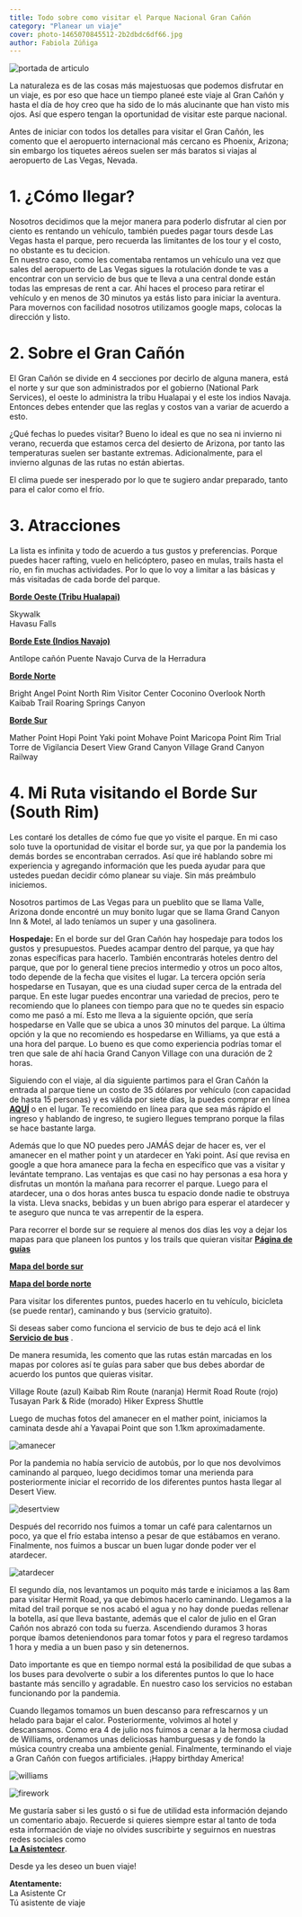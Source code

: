 ```yaml
---
title: Todo sobre como visitar el Parque Nacional Gran Cañón
category: "Planear un viaje"
cover: photo-1465070845512-2b2dbdc6df66.jpg
author: Fabiola Zúñiga
---
```

![portada de articulo](./photo-1465070845512-2b2dbdc6df66.jpg)

La naturaleza es de las cosas más majestuosas que podemos disfrutar en un viaje, es por eso que hace un tiempo planeé este viaje al Gran Cañón y hasta el día de hoy creo que ha sido de lo más alucinante que han visto mis ojos. Así que espero tengan la oportunidad de visitar este parque nacional. 

Antes de iniciar con todos los detalles para visitar el Gran Cañón, les comento que el aeropuerto internacional más cercano es Phoenix, Arizona; sin embargo los tiquetes aéreos suelen ser más baratos si viajas al aeropuerto de Las Vegas, Nevada. 

# 1. ¿Cómo llegar? 
Nosotros decidimos que la mejor manera para poderlo disfrutar al cien por ciento es rentando un vehículo, también puedes pagar tours desde Las Vegas hasta el parque, pero recuerda las limitantes de los tour y el costo, no obstante es tu decicion.  
En nuestro caso, como les comentaba rentamos un vehículo una vez que sales del aeropuerto de Las Vegas sigues la rotulación donde te vas a encontrar con un servicio de bus que te lleva a una central donde están todas las empresas de rent a car. Ahí haces el proceso para retirar el vehículo y en menos de 30 minutos ya estás listo para iniciar la aventura. Para movernos con facilidad nosotros utilizamos google maps, colocas la dirección y listo. 

# 2. Sobre el Gran Cañón

El Gran Cañón se divide en 4 secciones por decirlo de alguna manera, está el norte y sur que son administrados por el gobierno (National Park Services), el oeste lo administra la tribu Hualapai y el este los indios Navaja. Entonces debes entender que las reglas y costos van a variar de acuerdo a esto.

¿Qué fechas lo puedes visitar? Bueno lo ideal es que no sea ni invierno ni verano, recuerda que estamos cerca del desierto de Arizona, por tanto las temperaturas suelen ser bastante extremas. Adicionalmente, para el  invierno algunas de las rutas no están abiertas.

El clima puede ser inesperado por lo que te sugiero andar preparado, tanto para el calor como el frío.

# 3. Atracciones 

La lista es infinita y todo de acuerdo a tus gustos y preferencias. Porque puedes hacer rafting, vuelo en helicóptero, paseo en mulas, trails hasta el río,  en fin muchas actividades. Por lo que lo voy a limitar a las básicas y más visitadas  de cada borde del parque.

<a href="https://grandcanyonwest.com/" target="_blank">**Borde Oeste (Tribu Hualapai)**</a>

Skywalk  
Havasu Falls

<a href="https://navajonationparks.org/guided-tour-operators/antelope-canyon-tour-operators/" target="_blank">**Borde Este (Indios Navajo)**</a>

Antílope cañón
Puente Navajo
Curva de la Herradura

<a href="https://www.nps.gov/grca/planyourvisit/basicinfo.htm#CP_JUMP_2627738" target="_blank">**Borde Norte**</a>

Bright Angel Point
North Rim Visitor Center
Coconino Overlook
North Kaibab Trail
Roaring Springs Canyon

<a href="https://www.nps.gov/grca/planyourvisit/basicinfo.htm#CP_JUMP_2627738" target="_blank">**Borde Sur**</a>

Mather Point
Hopi Point
Yaki point
Mohave Point
Maricopa Point
Rim Trial
Torre de Vigilancia Desert View
Grand Canyon Village
Grand Canyon Railway

# 4. Mi Ruta visitando el Borde Sur (South Rim)

Les contaré los detalles de cómo fue que yo visite el parque. En mi caso solo tuve la oportunidad de visitar el borde sur, ya que por la pandemia los demás bordes se encontraban cerrados.  Así que iré hablando sobre mi experiencia y agregando información que les pueda ayudar para que ustedes puedan decidir cómo planear su viaje. Sin más preámbulo iniciemos.

Nosotros partimos de Las Vegas para un pueblito que se llama Valle, Arizona donde encontré un muy bonito lugar que se llama Grand Canyon Inn & Motel, al lado teníamos un super y una gasolinera. 

**Hospedaje:** En el borde sur del Gran Cañón hay hospedaje para todos los gustos y presupuestos. Puedes acampar dentro del parque, ya que hay zonas específicas para hacerlo. También encontrarás hoteles dentro del parque, que por lo general tiene precios intermedio y otros un poco altos, todo depende de la fecha que visites el lugar. La tercera opción sería hospedarse en Tusayan, que es una ciudad super cerca de la entrada del parque. En este lugar puedes encontrar una variedad de precios, pero te recomiendo que lo planees con tiempo para que no te quedes sin espacio como me pasó a mí. Esto me lleva a la siguiente opción, que sería hospedarse en Valle que se ubica a unos 30 minutos del parque. La última opción y la que no recomiendo es hospedarse en Williams, ya que está a una hora del parque. Lo bueno es que como experiencia podrías tomar el tren que sale de ahí hacia Grand Canyon Village con una duración de 2 horas. 

Siguiendo con el viaje, al día siguiente partimos para el Gran Cañón la entrada al parque tiene un costo de 35 dólares por vehículo (con capacidad de hasta 15 personas) y es válida por siete días, la puedes comprar en línea  <a href="https://www.recreation.gov/sitepass/74282. " target="_blank">**AQUÍ**</a> o en el lugar.  Te recomiendo en línea para que sea más rápido el ingreso y hablando de ingreso, te sugiero llegues temprano porque la filas se hace bastante larga.

Además que lo que NO puedes pero JAMÁS dejar de hacer es, ver el amanecer en el mather point y un atardecer en Yaki point. Así que revisa en google a que hora amanece para la fecha en específico que vas a visitar y levántate temprano. Las ventajas es que casi no hay personas a esa hora y disfrutas un montón la mañana para recorrer el parque. Luego para el atardecer, una o dos horas antes busca tu espacio donde nadie te obstruya la vista. Lleva snacks, bebidas y un buen abrigo para esperar el atardecer y te aseguro que nunca te vas arrepentir de la espera.

Para recorrer el borde sur se requiere al menos dos días les voy a dejar los mapas para que planeen los puntos y los trails que quieran visitar <a href="https://www.nps.gov/grca/learn/news/newspaper.htm#CP_JUMP_839064" target="_blank">**Página de guías**</a>  

<a href="https://www.nps.gov/grca/learn/news/upload/sr-pocket-map.pdf" target="_blank">**Mapa del borde sur**</a>  

<a href="https://www.nps.gov/grca/learn/news/upload/nr-pocket-map.pdf" target="_blank">**Mapa del borde norte**</a>


Para visitar los diferentes puntos, puedes hacerlo en tu vehículo, bicicleta (se puede rentar), caminando y bus (servicio gratuito).

Si deseas saber como funciona el servicio de bus te dejo acá el link <a href="https://www.nps.gov/grca/planyourvisit/shuttle-buses.htm" target="_blank">**Servicio de bus**</a> .

De manera resumida, les comento que las rutas están marcadas en los mapas por colores así te guías para saber que bus debes abordar de acuerdo los puntos que quieras visitar. 

Village Route (azul) 
Kaibab Rim Route (naranja)
Hermit Road Route (rojo) 
Tusayan Park & Ride (morado)
Hiker Express Shuttle

Luego de muchas fotos del amanecer en el mather point, iniciamos la caminata desde ahí a Yavapai Point que son 1.1km aproximadamente.

![amanecer](./photo-1465070845512-2b2dbdc6df67.jpg)

Por la pandemia no había servicio de autobús, por lo que nos devolvimos caminando al parqueo, luego decidimos tomar una merienda para posteriormente iniciar el recorrido de los diferentes puntos hasta llegar al Desert View.

![desertview](./photo-1465070845512-2b2dbdc6df68.jpg)

Después del recorrido nos fuimos a tomar un café para calentarnos un poco, ya que el frío estaba intenso a pesar de que estábamos en verano. Finalmente, nos fuimos a buscar un buen lugar donde poder ver el atardecer.

![atardecer](./photo-1465070845512-2b2dbdc6df69.jpg)

El segundo día, nos levantamos un poquito más tarde e iniciamos a las 8am para  visitar Hermit Road, ya que debimos hacerlo caminando. Llegamos a la mitad del trail porque se nos acabó el agua y no hay donde puedas rellenar la botella, así que lleva bastante, además que el calor de julio en el Gran Cañón nos abrazó con toda su fuerza. Ascendiendo duramos 3 horas porque íbamos deteniendonos para tomar fotos y para el regreso tardamos 1 hora y media a un buen paso y sin detenernos. 

Dato importante es que en tiempo normal está la posibilidad de que subas a los buses para devolverte o subir a los diferentes puntos lo que lo hace bastante más sencillo y agradable. En nuestro caso los servicios no estaban funcionando por la pandemia.

Cuando llegamos tomamos un buen descanso para refrescarnos y un helado para bajar el calor. Posteriormente, volvimos al hotel y descansamos. Como era 4 de julio nos fuimos a cenar a la hermosa ciudad de Williams, ordenamos unas deliciosas hamburguesas y de fondo la música country creaba una ambiente genial. Finalmente, terminando el viaje a Gran Cañón con fuegos artificiales. ¡Happy birthday America! 

![williams](./photo-1465070845512-2b2dbdc6df70.jpg)

![firework](./photo-1465070845512-2b2dbdc6df71.jpg)

Me gustaría saber si les gustó o si fue de utilidad esta información dejando un comentario abajo. Recuerde si quieres siempre estar al tanto de toda esta información de viaje no olvides suscribirte y seguirnos en nuestras redes sociales como  <a href="https://www.facebook.com/laasistentecr/" target="_blank"> </br>**La Asistentecr**</a>.


Desde ya les deseo un buen viaje!

**Atentamente:**
</br>
La Asistente Cr 
</br>
Tú asistente de viaje



